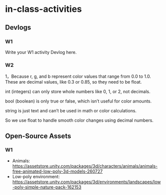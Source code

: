 # in-class-activities
## Devlogs
### W1
Write your W1 activity Devlog here.

### W2
1，Because r, g, and b represent color values that range from 0.0 to 1.0. These are decimal values, like 0.3 or 0.85, so they need to be float.

int (integers) can only store whole numbers like 0, 1, or 2, not decimals.

bool (boolean) is only true or false, which isn’t useful for color amounts.

string is just text and can’t be used in math or color calculations.

So we use float to handle smooth color changes using decimal numbers.

## Open-Source Assets
### W1
- Animals: https://assetstore.unity.com/packages/3d/characters/animals/animals-free-animated-low-poly-3d-models-260727 
- Low-poly environment: https://assetstore.unity.com/packages/3d/environments/landscapes/low-poly-simple-nature-pack-162153 
